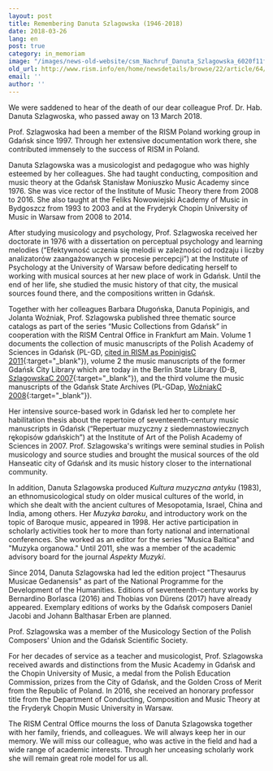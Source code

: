 ```yaml
---
layout: post
title: Remembering Danuta Szlagowska (1946-2018)
date: 2018-03-26
lang: en
post: true
category: in_memoriam
image: "/images/news-old-website/csm_Nachruf_Danuta_Szlagowska_6020f11f2d.jpg"
old_url: http://www.rism.info/en/home/newsdetails/browse/22/article/64/remembering-danuta-szlagowska-1946-2018.html
email: ''
author: ''
---
```


We were saddened to hear of the death of our dear colleague Prof. Dr. Hab. Danuta Szlagwoska, who passed away on 13 March 2018.

Prof. Szlagwoska had been a member of the RISM Poland working group in Gdańsk since 1997. Through her extensive documentation work there, she contributed immensely to the success of RISM in Poland.

Danuta Szlagowska was a musicologist and pedagogue who was highly esteemed by her colleagues. She had taught conducting, composition and music theory at the Gdańsk Stanisław Moniuszko Music Academy since 1976. She was vice rector of the Institute of Music Theory there from 2008 to 2016. She also taught at the Feliks Nowowiejski Academy of Music in Bydgoszcz from 1993 to 2003 and at the Fryderyk Chopin University of Music in Warsaw from 2008 to 2014.

After studying musicology and psychology, Prof. Szlagwoska received her doctorate in 1976 with a dissertation on perceptual psychology and learning melodies (“Efektywność uczenia się melodii w zależności od rodzaju i liczby analizatorów zaangażowanych w procesie percepcji”) at the Institute of Psychology at the University of Warsaw before dedicating herself to working with musical sources at her new place of work in Gdańsk. Until the end of her life, she studied the music history of that city, the musical sources found there, and the compositions written in Gdańsk.

Together with her colleagues Barbara Długońska, Danuta Popinigis, and Jolanta Woźniak, Prof. Szlagowska published three thematic source catalogs as part of the series “Music Collections from Gdańsk” in cooperation with the RISM Central Office in Frankfurt am Main. Volume 1 documents the collection of music manuscripts of the Polish Academy of Sciences in Gdańsk (PL-GD, [cited in RISM as PopinigisC 2011](https://opac.rism.info/search?View=rism&siglum=PL-GD){:target="_blank"}), volume 2 the music manuscripts of the former Gdańsk City Library which are today in the Berlin State Library (D-B, [SzlagowskaC 2007](https://opac.rism.info/search?View=rism&siglum=D-B&callno=Danzig){:target="_blank"}), and the third volume the music manuscripts of the Gdańsk State Archives (PL-GDap, [WoźniakC 2008](https://opac.rism.info/search?View=rism&siglum=PL-GDap){:target="_blank"}).

Her intensive source-based work in Gdańsk led her to complete her habilitation thesis about the repertoire of seventeenth-century music manuscripts in Gdańsk (“Repertuar muzyczny z siedemnastowiecznych rękopisów gdańskich”) at the Institute of Art of the Polish Academy of Sciences in 2007. Prof. Szlagowska's writings were seminal studies in Polish musicology and source studies and brought the musical sources of the old Hanseatic city of Gdańsk and its music history closer to the international community.

In addition, Danuta Szlagowska produced _Kultura muzyczna antyku_ (1983), an ethnomusicological study on older musical cultures of the world, in which she dealt with the ancient cultures of Mesopotamia, Israel, China and India, among others. Her _Muzyka baroku_, and introductory work on the topic of Baroque music, appeared in 1998. Her active participation in scholarly activities took her to more than forty national and international conferences. She worked as an editor for the series "Musica Baltica" and "Muzyka organowa." Until 2011, she was a member of the academic advisory board for the journal _Aspekty Muzyki_.

Since 2014, Danuta Szlagowska had led the edition project "Thesaurus Musicae Gedanensis" as part of the National Programme for the Development of the Humanities. Editions of seventeenth-century works by Bernardino Borlasca (2016) and Thobias von Dürens (2017) have already appeared. Exemplary editions of works by the Gdańsk composers Daniel Jacobi and Johann Balthasar Erben are planned.

Prof. Szlagowska was a member of the Musicology Section of the Polish Composers' Union and the Gdańsk Scientific Society.

For her decades of service as a teacher and musicologist, Prof. Szlagowska received awards and distinctions from the Music Academy in Gdańsk and the Chopin University of Music, a medal from the Polish Education Commission, prizes from the City of Gdańsk, and the Golden Cross of Merit from the Republic of Poland. In 2016, she received an honorary professor title from the Department of Conducting, Composition and Music Theory at the Fryderyk Chopin Music University in Warsaw.

The RISM Central Office mourns the loss of Danuta Szlagowska together with her family, friends, and colleagues. We will always keep her in our memory. We will miss our colleague, who was active in the field and had a wide range of academic interests. Through her unceasing scholarly work she will remain great role model for us all.
